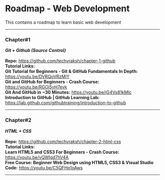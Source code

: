 # Roadmap - Web Development
This contains a roadmap to learn basic web development
***

### Chapter#1
***Git + Github (Source Control)*** <br/><br/>
**Repo:** https://github.com/techvraksh/chapter-1-github <br/>
**Tutorial Links:** <br/>
**Git Tutorial for Beginners - Git & GitHub Fundamentals In Depth:** https://youtu.be/DVRQoVRzMIY <br/>
**Git and GitHub for Beginners - Crash Course:** https://youtu.be/RGOj5yH7evk <br/>
**Git And GitHub in ~30 Minutes:** https://youtu.be/jG4Vs81kMlc <br/>
**Introduction to GitHub | GitHub Learning Lab:** https://lab.github.com/githubtraining/introduction-to-github <br/>

***

### Chapter#2
***HTML + CSS*** <br/><br/>
**Repo:** https://github.com/techvraksh/chapter-2-html-css <br/>
**Tutorial Links:** <br/>
**Learn HTML5 and CSS3 For Beginners - Crash Course:** https://youtu.be/vQWlgd7hV4A <br/>
**Free Course: Beginner Web Design using HTML5, CSS3 & Visual Studio Code:** https://youtu.be/C5QFHp1oAws <br/>

***
